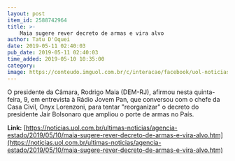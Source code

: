 ```yaml
---
layout: post
item_id: 2588742964
title: >-
    Maia sugere rever decreto de armas e vira alvo
author: Tatu D'Oquei
date: 2019-05-11 02:40:03
pub_date: 2019-05-11 02:40:03
time_added: 2019-05-10 10:35:00
category: 
image: https://conteudo.imguol.com.br/c/interacao/facebook/uol-noticias-600px.jpg
---
```


O presidente da Câmara, Rodrigo Maia (DEM-RJ), afirmou nesta quinta-feira, 9, em entrevista à Rádio Jovem Pan, que conversou com o chefe da Casa Civil, Onyx Lorenzoni, para tentar "reorganizar" o decreto do presidente Jair Bolsonaro que ampliou o porte de armas no País.

**Link:** [https://noticias.uol.com.br/ultimas-noticias/agencia-estado/2019/05/10/maia-sugere-rever-decreto-de-armas-e-vira-alvo.htm](https://noticias.uol.com.br/ultimas-noticias/agencia-estado/2019/05/10/maia-sugere-rever-decreto-de-armas-e-vira-alvo.htm)

